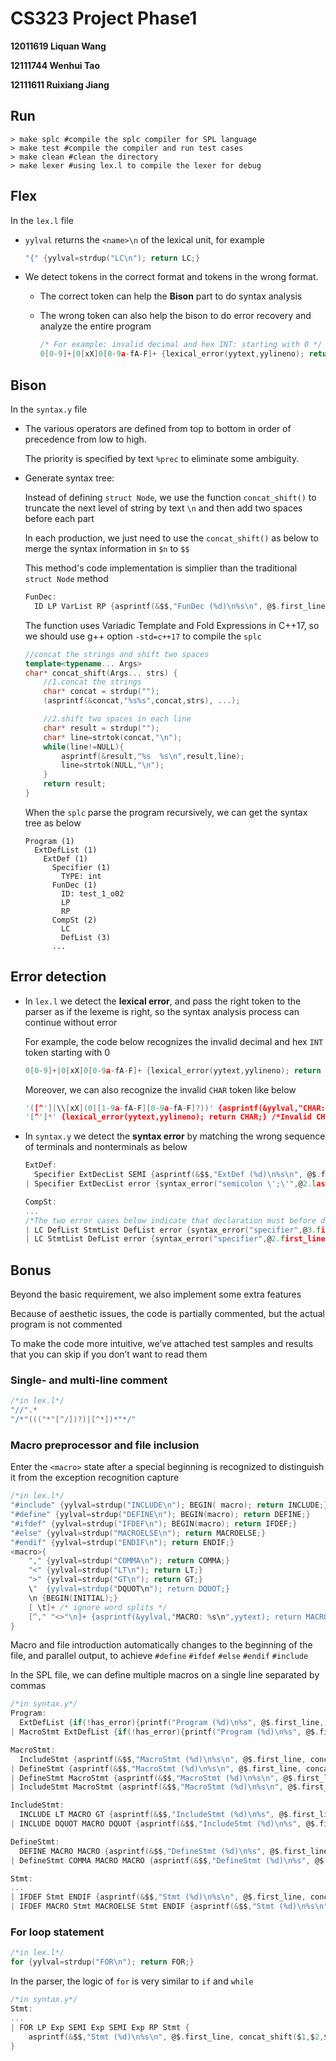 # CS323 Project Phase1

**12011619 Liquan Wang**

**12111744 Wenhui Tao**

**12111611 Ruixiang Jiang**



## Run

```shell
> make splc #compile the splc compiler for SPL language
> make test #compile the compiler and run test cases
> make clean #clean the directory
> make lexer #using lex.l to compile the lexer for debug 
```



## Flex

In the `lex.l` file

- `yylval` returns the `<name>\n` of the lexical unit, for example

  ``` c
  "{" {yylval=strdup("LC\n"); return LC;}

- We detect tokens in the correct format and tokens in the wrong format.

  - The correct token can help the **Bison** part to do syntax analysis

  - The wrong token can also help the bison to do error recovery and analyze the entire program

    ```c
    /* For example: invalid decimal and hex INT: starting with 0 */
    0[0-9]+|0[xX]0[0-9a-fA-F]+ {lexical_error(yytext,yylineno); return INT;}
    ```

  


## Bison

In the `syntax.y` file

- The various operators are defined from top to bottom in order of precedence from low to high.

  The priority is specified by text `%prec` to eliminate some ambiguity.

- Generate syntax tree:
  
  Instead of defining  `struct Node`, we use the function `concat_shift()` to truncate the next level of string by text `\n` and then add two spaces
  before each part

  In each production, we just need to use the `concat_shift()` as below to merge the syntax information in `$n` to `$$`
  
  This method's code implementation is simplier than the traditional `struct Node` method
  
  ```c
  FunDec:
    ID LP VarList RP {asprintf(&$$,"FunDec (%d)\n%s\n", @$.first_line, concat_shift($1,$2,$3,$4));}
  ```
  
  The function uses Variadic Template and Fold Expressions in C++17, so we should use g++ option `-std=c++17` to compile the `splc`
  
  ```c++
  //concat the strings and shift two spaces
  template<typename... Args>
  char* concat_shift(Args... strs) {
      //1.concat the strings
      char* concat = strdup("");
      (asprintf(&concat,"%s%s",concat,strs), ...);
  
      //2.shift two spaces in each line
      char* result = strdup("");
      char* line=strtok(concat,"\n");
      while(line!=NULL){
          asprintf(&result,"%s  %s\n",result,line);
          line=strtok(NULL,"\n");
      }
      return result;
  }
  ```
  
  When the `splc` parse the program recursively, we can get the syntax tree as below
  
  ```
  Program (1)
    ExtDefList (1)
      ExtDef (1)
        Specifier (1)
          TYPE: int
        FunDec (1)
          ID: test_1_o02
          LP
          RP
        CompSt (2)
          LC
          DefList (3)
        ...
  ```
  



## Error detection

- In `lex.l` we detect the **lexical error**, and pass the right token to the parser as if the lexeme is right, so the syntax analysis process can continue without error

  For example, the code below recognizes the invalid decimal and hex `INT` token starting with 0

  ```c
  0[0-9]+|0[xX]0[0-9a-fA-F]+ {lexical_error(yytext,yylineno); return INT;}
  ```

  Moreover, we can also recognize the invalid `CHAR` token like below

  ```c
  '([^']|\\[xX](0|[1-9a-fA-F][0-9a-fA-F]?))' {asprintf(&yylval,"CHAR: %s\n",yytext); return CHAR;}
  '[^']*' {lexical_error(yytext,yylineno); return CHAR;} /*Invalid CHAR: not matched by the above valid CHAR regex will fail to this regex*/
  ```

- In `syntax.y` we detect the **syntax error** by matching the wrong sequence of terminals and nonterminals as below

  ```c
  ExtDef:
    Specifier ExtDecList SEMI {asprintf(&$$,"ExtDef (%d)\n%s\n", @$.first_line, concat_shift($1,$2,$3));}
  | Specifier ExtDecList error {syntax_error("semicolon \';\'",@2.last_line);}
  
  CompSt:
  ...
  /*The two error cases below indicate that declaration must before definition*/
  | LC DefList StmtList DefList error {syntax_error("specifier",@3.first_line);}
  | LC StmtList DefList error {syntax_error("specifier",@2.first_line);}
  ```

  

## Bonus

Beyond the basic requirement, we also implement some extra features

Because of aesthetic issues, the code is partially commented, but the actual program is not commented

To make the code more intuitive, we’ve attached test samples and results that you can skip if you don’t want to read them



### Single- and multi-line comment

```c
/*in lex.l*/
"//".*
"/*"((("*"[^/])?)|[^*])*"*/"
```



### Macro preprocessor and file inclusion

Enter the `<macro>` state after a special beginning is recognized to distinguish it from the exception recognition capture

```c
/*in lex.l*/
"#include" {yylval=strdup("INCLUDE\n"); BEGIN( macro); return INCLUDE;}
"#define" {yylval=strdup("DEFINE\n"); BEGIN(macro); return DEFINE;}
"#ifdef" {yylval=strdup("IFDEF\n"); BEGIN(macro); return IFDEF;}
"#else" {yylval=strdup("MACROELSE\n"); return MACROELSE;}
"#endif" {yylval=strdup("ENDIF\n"); return ENDIF;}
<macro>{ 
    "," {yylval=strdup("COMMA\n"); return COMMA;}
    "<" {yylval=strdup("LT\n"); return LT;}
    ">" {yylval=strdup("GT\n"); return GT;}
    \"  {yylval=strdup("DQUOT\n"); return DQUOT;}
    \n {BEGIN(INITIAL);}
    [ \t]+ /* ignore word splits */
    [^," "<>"\n]+ {asprintf(&yylval,"MACRO: %s\n",yytext); return MACRO;}
}
```

Macro and file introduction automatically changes to the beginning of the file, and parallel output, to achieve `#define` `#ifdef` `#else` `#endif` `#include`

In the SPL file, we can define multiple macros on a single line separated by commas

```c
/*in syntax.y*/
Program:
  ExtDefList {if(!has_error){printf("Program (%d)\n%s", @$.first_line, concat_shift($1));}}
| MacroStmt ExtDefList {if(!has_error){printf("Program (%d)\n%s", @$.first_line, concat_shift($1,$2));}}

MacroStmt:
  IncludeStmt {asprintf(&$$,"MacroStmt (%d)\n%s\n", @$.first_line, concat_shift($1));}
| DefineStmt {asprintf(&$$,"MacroStmt (%d)\n%s\n", @$.first_line, concat_shift($1));}
| DefineStmt MacroStmt {asprintf(&$$,"MacroStmt (%d)\n%s\n", @$.first_line, concat_shift($1,$2));}
| IncludeStmt MacroStmt {asprintf(&$$,"MacroStmt (%d)\n%s\n", @$.first_line, concat_shift($1,$2));}

IncludeStmt:
  INCLUDE LT MACRO GT {asprintf(&$$,"IncludeStmt (%d)\n%s", @$.first_line, concat_shift($1,$2,$3,$4));}
| INCLUDE DQUOT MACRO DQUOT {asprintf(&$$,"IncludeStmt (%d)\n%s", @$.first_line, concat_shift($1,$2,$3,$4));}

DefineStmt:
  DEFINE MACRO MACRO {asprintf(&$$,"DefineStmt (%d)\n%s", @$.first_line, concat_shift($1,$2,$3));}
| DefineStmt COMMA MACRO MACRO {asprintf(&$$,"DefineStmt (%d)\n%s", @$.first_line, concat_shift($1,$2,$3));}

Stmt:
...
| IFDEF Stmt ENDIF {asprintf(&$$,"Stmt (%d)\n%s\n", @$.first_line, concat_shift($1,$2,$3));}
| IFDEF MACRO Stmt MACROELSE Stmt ENDIF {asprintf(&$$,"Stmt (%d)\n%s\n", @$.first_line, concat_shift($1,$2,$3,$4,$5,$6));}
```



### For loop statement

```c
/*in lex.l*/
for {yylval=strdup("FOR\n"); return FOR;}
```

In the parser, the logic of `for` is very similar to `if` and `while`

```c
/*in syntax.y*/
Stmt:
...
| FOR LP Exp SEMI Exp SEMI Exp RP Stmt {
    asprintf(&$$,"Stmt (%d)\n%s\n", @$.first_line, concat_shift($1,$2,$3,$4,$5,$6,$7,$8,$9));
}
```

